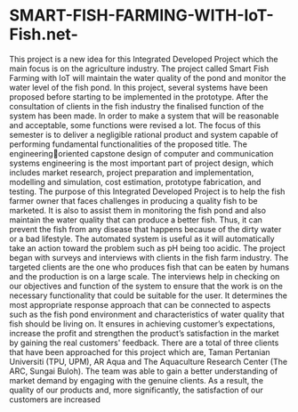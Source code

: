 # SMART-FISH-FARMING-WITH-IoT-Fish.net-

This project is a new idea for this Integrated Developed Project which the main focus 
is on the agriculture industry. The project called Smart Fish Farming with IoT will maintain 
the water quality of the pond and monitor the water level of the fish pond. In this project, 
several systems have been proposed before starting to be implemented in the prototype. After 
the consultation of clients in the fish industry the finalised function of the system has been 
made. In order to make a system that will be reasonable and acceptable, some functions were 
revised a lot. The focus of this semester is to deliver a negligible rational product and system 
capable of performing fundamental functionalities of the proposed title. The engineeringoriented capstone design of computer and communication systems engineering is the most 
important part of project design, which includes market research, project preparation and 
implementation, modelling and simulation, cost estimation, prototype fabrication, and testing.
The purpose of this Integrated Developed Project is to help the fish farmer owner that 
faces challenges in producing a quality fish to be marketed. It is also to assist them in 
monitoring the fish pond and also maintain the water quality that can produce a better fish. 
Thus, it can prevent the fish from any disease that happens because of the dirty water or a bad 
lifestyle. The automated system is useful as it will automatically take an action toward the 
problem such as pH being too acidic.
The project began with surveys and interviews with clients in the fish farm industry. 
The targeted clients are the one who produces fish that can be eaten by humans and the 
production is on a large scale. The interviews help in checking on our objectives and function 
of the system to ensure that the work is on the necessary functionality that could be suitable for 
the user. It determines the most appropriate response approach that can be connected to aspects 
such as the fish pond environment and characteristics of water quality that fish should be living 
on. It ensures in achieving customer’s expectations, increase the profit and strengthen the 
product’s satisfaction in the market by gaining the real customers' feedback. There are a total 
of three clients that have been approached for this project which are, Taman Pertanian 
Universiti (TPU, UPM), AR Aqua and The Aquaculture Research Center (The ARC, Sungai 
Buloh). The team was able to gain a better understanding of market demand by engaging with 
the genuine clients. As a result, the quality of our products and, more significantly, the 
satisfaction of our customers are increased
